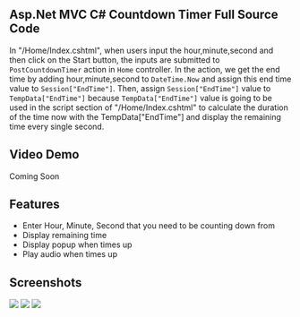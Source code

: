 <h2>Asp.Net MVC C# Countdown Timer Full Source Code</h2>
<p>In "/Home/Index.cshtml", when users input the hour,minute,second and then click on the Start button, the inputs are submitted to <code>PostCountdownTimer</code> action in <code>Home</code> controller. In the action, we get the end time by adding hour,minute,second to <code>DateTime.Now</code> and assign this end time value to <code>Session["EndTime"]</code>. Then, assign <code>Session["EndTime"]</code> value to <code>TempData["EndTime"]</code> because <code>TempData["EndTime"]</code> value is going to be used in the script section of "/Home/Index.cshtml" to calculate the duration of the time now with the TempData["EndTime"] and display the remaining time every single second.</p>
<h2>Video Demo</h2>
<p>Coming Soon</p>
<h2>Features</h2>
<p>
  <ul>
    <li>Enter Hour, Minute, Second that you need to be counting down from</li>
    <li>Display remaining time</li>
    <li>Display popup when times up</li>
    <li>Play audio when times up</li>
    </ul>
</p>
<h2>Screenshots</h2>
<p>
  <img src="https://padlet-uploads.storage.googleapis.com/432143275/742f38546d349c00354c9df4cfe5fb6a/image.png" />
  <img src="https://padlet-uploads.storage.googleapis.com/432143275/645c7327f77b74c4e1d375de391d5530/image.png" />
  <img src="https://padlet-uploads.storage.googleapis.com/432143275/fad51b690409d7148b7b6666a6446b8b/image.png" />
</p>
